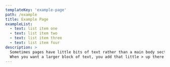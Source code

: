 ```yaml
---
templateKey: 'example-page'
path: /example
title: Example Page
exampleList:
  - text: list item one
  - text: list item two
  - text: list item three
  - text: list item four
description: >
  Sometimes pages have little bits of text rather than a main body section for weirder layouts. Formatting text in frontmatter like this allows you to have named little nodes of information. See how they are used in the 'example-page' template.
  When you want a larger block of text, you add that little > up there and it allows you to kinda type a large block
---
```


